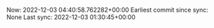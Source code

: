 Now: 2022-12-03 04:40:58.762282+00:00 Earliest commit since sync: None Last sync: 2022-12-03 01:30:45+00:00
